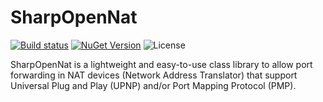 # SharpOpenNat

[![Build status](https://ci.appveyor.com/api/projects/status/7i7n7a6xe4jq44bl/branch/main?svg=true)](https://ci.appveyor.com/project/JeremyAnsel/sharpopennat/branch/main)
[![NuGet Version](https://buildstats.info/nuget/SharpOpenNat)](https://www.nuget.org/packages/SharpOpenNat)
![License](https://img.shields.io/github/license/JeremyAnsel/SharpOpenNat)

SharpOpenNat is a lightweight and easy-to-use class library to allow port forwarding in NAT devices (Network Address Translator) that support Universal Plug and Play (UPNP) and/or Port Mapping Protocol (PMP).
